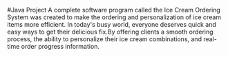 #Java Project
A complete software program called the Ice Cream Ordering System was created to make the
ordering and personalization of ice cream items more efficient. In today's busy world, everyone deserves quick and easy ways to get their delicious fix.By offering clients a smooth
ordering process, the ability to personalize their ice cream combinations, and real-time order
progress information.
